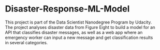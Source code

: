 # Disaster-Response-ML-Model
This project is part of the Data Scientist Nanodegree Program by Udacity. The project analyses disaster data from Figure Eight to build a model for an API that classifies disaster messages, as well as a web app where an emergency worker can input a new message and get classification results in several categories.
